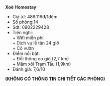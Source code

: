 **Xoè Homestay** 

- Giá từ: 486.116đ/1đêm   
- Số phòng:14  
- Sđt: 0902229428    
- Tiện nghi:   
  \+ Wifi miễn phí   
  \+ Dịch vụ lễ tân 24 giờ   
  \+ Có vườn   
- Điểm nổi bật:   
  \+ Đồi thông eo gió (2,7 km)   
  \+ Mâm xôi Trạm Tấu (1,9km)   
- Đánh giá: 7,6/10 

   
**(KHÔNG CÓ THÔNG TIN CHI TIẾT CÁC PHÒNG)**   
